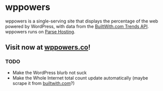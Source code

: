 # wppowers

wppowers is a single-serving site that displays the percentage of the web powered by WordPress, with data from the [BuiltWith.com Trends API](http://api.builtwith.com/trends-api). wppowers runs on [Parse Hosting](https://parse.com).

## Visit now at [wppowers.co](http://wppowers.co)!

### TODO

- Make the WordPress blurb not suck
- Make the Whole Internet total count update automatically (maybe scrape it from [builtwith.com](http://builtwith.com)?)
